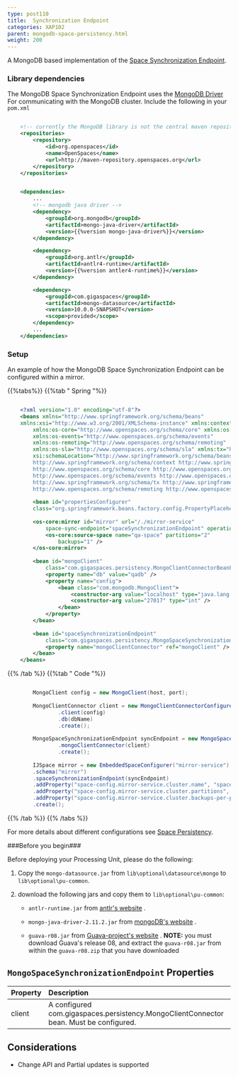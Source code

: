 ```yaml
---
type: post110
title:  Synchronization Endpoint
categories: XAP102
parent: mongodb-space-persistency.html
weight: 200
---
```


A MongoDB based implementation of the [Space Synchronization Endpoint](./space-synchronization-endpoint-api.html). 

### Library dependencies 
The MongoDB Space Synchronization Endpoint uses the [MongoDB Driver](http://docs.mongodb.org/ecosystem/drivers/java/) For communicating with the MongoDB cluster. 
Include the following in your `pom.xml` 


```xml

	<!-- currently the MongoDB library is not the central maven repository --> 
	<repositories>
		<repository>
			<id>org.openspaces</id>
			<name>OpenSpaces</name>
			<url>http://maven-repository.openspaces.org</url>
		</repository>
	</repositories>


	<dependencies>
		...
		<!-- mongodb java driver -->
		<dependency>
			<groupId>org.mongodb</groupId>
			<artifactId>mongo-java-driver</artifactId>
			<version>{{%version mongo-java-driver%}}</version>
		</dependency>

		<dependency> 
			<groupId>org.antlr</groupId> 
			<artifactId>antlr4-runtime</artifactId> 
			<version>{{%version antler4-runtime%}}</version>
		</dependency> 

		<dependency>
    		<groupId>com.gigaspaces</groupId>
	    	<artifactId>mongo-datasource</artifactId>
    		<version>10.0.0-SNAPSHOT</version>
    		<scope>provided</scope>
		</dependency>
		...
	</dependencies>

```

### Setup 

An example of how the MongoDB Space Synchronization Endpoint can be configured within a mirror. 

{{%tabs%}}
{{%tab "  Spring "%}}


```xml

	<?xml version="1.0" encoding="utf-8"?> 
	<beans xmlns="http://www.springframework.org/schema/beans" 
	xmlns:xsi="http://www.w3.org/2001/XMLSchema-instance" xmlns:context="http://www.springframework.org/schema/context" 
		xmlns:os-core="http://www.openspaces.org/schema/core" xmlns:os-jms="http://www.openspaces.org/schema/jms" 
		xmlns:os-events="http://www.openspaces.org/schema/events" 
		xmlns:os-remoting="http://www.openspaces.org/schema/remoting" 
		xmlns:os-sla="http://www.openspaces.org/schema/sla" xmlns:tx="http://www.springframework.org/schema/tx"
		xsi:schemaLocation="http://www.springframework.org/schema/beans http://www.springframework.org/schema/beans/spring-beans-{{%version spring%}}.xsd
		http://www.springframework.org/schema/context http://www.springframework.org/schema/context/spring-context-{{%version spring%}}.xsd
		http://www.openspaces.org/schema/core http://www.openspaces.org/schema/{{%currentversion%}}/core/openspaces-core.xsd
		http://www.openspaces.org/schema/events http://www.openspaces.org/schema/{{%currentversion%}}/events/openspaces-events.xsd
		http://www.springframework.org/schema/tx http://www.springframework.org/schema/tx/spring-tx-{{%version spring%}}.xsd
		http://www.openspaces.org/schema/remoting http://www.openspaces.org/schema/{{%currentversion%}}/remoting/openspaces-remoting.xsd">
		
		<bean id="propertiesConfigurer" 
		class="org.springframework.beans.factory.config.PropertyPlaceholderConfigurer" /> 
		
		<os-core:mirror id="mirror" url="/./mirror-service"
			space-sync-endpoint="spaceSynchronizationEndpoint" operation-grouping="group-by-replication-bulk">
			<os-core:source-space name="qa-space" partitions="2"
				backups="1" />
		</os-core:mirror>
		
		<bean id="mongoClient"
			class="com.gigaspaces.persistency.MongoClientConnectorBeanFactory">
			<property name="db" value="qadb" />
			<property name="config">
				<bean class="com.mongodb.MongoClient">
					<constructor-arg value="localhost" type="java.lang.String" />
					<constructor-arg value="27017" type="int" />
				</bean>
			</property>
		</bean>
		
		<bean id="spaceSynchronizationEndpoint"
			class="com.gigaspaces.persistency.MongoSpaceSynchronizationEndpointBeanFactory">
			<property name="mongoClientConnector" ref="mongoClient" />
		</bean> 
	</beans> 

```

{{% /tab %}}
{{%tab "  Code "%}}


```java

		MongoClient config = new MongoClient(host, port);
		
		MongoClientConnector client = new MongoClientConnectorConfigurer()
				.client(config)
				.db(dbName)
				.create();	
		
		MongoSpaceSynchronizationEndpoint syncEndpoint = new MongoSpaceSynchronizationEndpointConfigurer() 
				.mongoClientConnector(client) 
				.create(); 
		
		IJSpace mirror = new EmbeddedSpaceConfigurer("mirror-service")
		.schema("mirror") 
		.spaceSynchronizationEndpoint(syncEndpoint) 
		.addProperty("space-config.mirror-service.cluster.name", "space") 
		.addProperty("space-config.mirror-service.cluster.partitions", String.valueOf(numOfPartitiones)) 
		.addProperty("space-config.mirror-service.cluster.backups-per-partition", String.valueOf(numOfBackups)) 
		.create();

```

{{% /tab %}}
{{% /tabs %}}

For more details about different configurations see [Space Persistency](./space-persistency.html).

###Before you begin###

Before deploying your Processing Unit, please do the following:

1. Copy the `mongo-datasource.jar` from `lib\optional\datasource\mongo` to `lib\optional\pu-common`.
2. download the following jars and copy them to `lib\optional\pu-common`:

	- `antlr-runtime.jar` from [antlr's website](http://www.antlr.org/download.html) .

	- `mongo-java-driver-2.11.2.jar` from [mongoDB's website](http://docs.mongodb.org/ecosystem/drivers/java/) .

	- `guava-r08.jar` from [Guava-project's website](https://code.google.com/p/guava-libraries/wiki/Release08) . **NOTE:** you must download Guava's release 08, and extract the `guava-r08.jar` from within the `guava-r08.zip` that you have downloaded

## `MongoSpaceSynchronizationEndpoint` Properties


|Property|Description|
|:-------|:----------|
|client|A configured com.gigaspaces.persistency.MongoClientConnector bean. Must be configured.| 

## Considerations 
- Change API and Partial updates is supported
